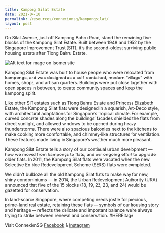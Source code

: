 ```yaml
---
title: Kampong Silat Estate
date: 2021-04-10
permalink: /resources/connexionsg/kampongsilat/
layout: post
---
```

On Silat Avenue, just off Kampong Bahru Road, stand the remaining five blocks of the Kampong Silat Estate. Built between 1948 and 1952 by the Singapore Improvement Trust (SIT), it’s the second-oldest surviving public housing estate after Tiong Bahru Estate.

![Alt text for image on Isomer site](/images/170916935_5328760383832550_1631461279701068943_n.jpg)

Kampong Silat Estate was built to house people who were relocated from kampongs, and was designed as a self-contained, modern “village” with homes, shops, and artisan quarters. Buildings were put close together with open spaces in between, to create community spaces and keep the kampong spirit.

Like other SIT estates such as Tiong Bahru Estate and Princess Elizabeth Estate, the Kampong Silat flats were designed in a squarish, Art-Deco style, with architectural adaptations for Singapore’s tropical climate. For example, curved concrete shades along the buildings’ facades shielded the flats from direct sunlight, and allowed windows to be opened during heavy thunderstorms. There were also spacious balconies next to the kitchens to make cooking more comfortable, and chimney-like structures for ventilation. These features made living in Singapore’s weather much more pleasant.

Kampong Silat Estate tells a story of our continual urban development — how we moved from kampongs to flats, and our ongoing effort to upgrade older flats. In 2011, the Kampong Silat flats were vacated when the new Selective En bloc Redevelopment Scheme (SERS) flats were completed.

We didn’t bulldoze all the old Kampong Silat flats to make way for new, shiny condominiums — in 2014, the Urban Redevelopment Authority (URA) announced that five of the 15 blocks (18, 19, 22, 23, and 24) would be gazetted for conservation.

In land-scarce Singapore, where competing needs jostle for precious, prime-land real estate, retaining these flats — symbols of our housing story and heritage — reflects the delicate and important balance we’re always trying to strike between renewal and conservation. #HEREitage

Visit ConnexionSG [Facebook](https://www.facebook.com/ConnexionSG) & [Instagram](https://www.instagram.com/connexionsg/)
